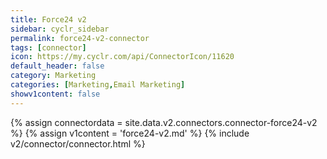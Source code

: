 ```yaml
---
title: Force24 v2
sidebar: cyclr_sidebar
permalink: force24-v2-connector
tags: [connector]
icon: https://my.cyclr.com/api/ConnectorIcon/11620
default_header: false
category: Marketing
categories: [Marketing,Email Marketing]
showv1content: false
---
```

{% assign connectordata = site.data.v2.connectors.connector-force24-v2 %}
{% assign v1content = 'force24-v2.md' %}
{% include v2/connector/connector.html %}	
